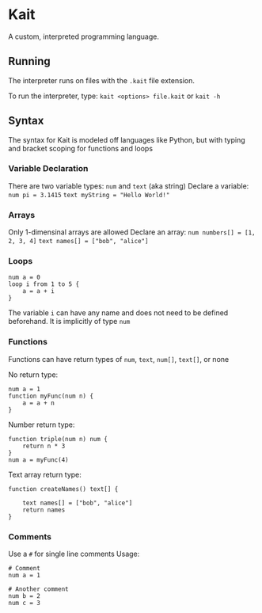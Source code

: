 # Kait

A custom, interpreted programming language.

## Running

The interpreter runs on files with the `.kait` file extension.

To run the interpreter, type:
`kait <options> file.kait`
or
`kait -h`

## Syntax

The syntax for Kait is modeled off languages like Python, but with typing and bracket scoping for functions and loops

### Variable Declaration

There are two variable types: `num` and `text` (aka string)
Declare a variable:
`num pi = 3.1415`
`text myString = "Hello World!"`

### Arrays

Only 1-dimensinal arrays are allowed
Declare an array:
`num numbers[] = [1, 2, 3, 4]`
`text names[] = ["bob", "alice"]`

### Loops

```
num a = 0
loop i from 1 to 5 {
    a = a + i
}
```
The variable `i` can have any name and does not need to be defined beforehand. It is implicitly of type `num`

### Functions

Functions can have return types of `num`, `text`, `num[]`, `text[]`, or none

No return type:
```
num a = 1
function myFunc(num n) {
    a = a + n
}
```

Number return type:
```
function triple(num n) num {
    return n * 3
}
num a = myFunc(4)
```

Text array return type:
```
function createNames() text[] {

    text names[] = ["bob", "alice"]
    return names
}
```

### Comments

Use a `#` for single line comments
Usage:
```
# Comment
num a = 1

# Another comment
num b = 2
num c = 3
```